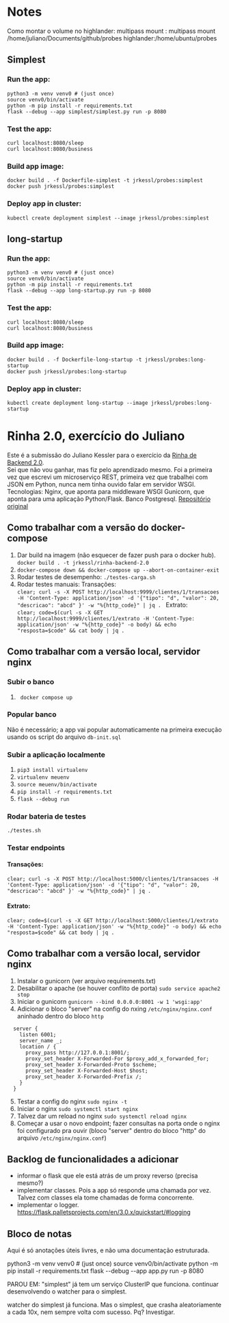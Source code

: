 # Notes

Como montar o volume no highlander:
multipass mount <source folder> <target VM>:<target folder>
multipass mount /home/juliano/Documents/github/probes highlander:/home/ubuntu/probes

## Simplest
### Run the app: 
```
python3 -m venv venv0 # (just once)
source venv0/bin/activate
python -m pip install -r requirements.txt
flask --debug --app simplest/simplest.py run -p 8080
```
### Test the app:
```
curl localhost:8080/sleep
curl localhost:8080/business
```
### Build app image:
```
docker build . -f Dockerfile-simplest -t jrkessl/probes:simplest
docker push jrkessl/probes:simplest
```
### Deploy app in cluster:
```
kubectl create deployment simplest --image jrkessl/probes:simplest
```




## long-startup
### Run the app: 
```
python3 -m venv venv0 # (just once)
source venv0/bin/activate
python -m pip install -r requirements.txt
flask --debug --app long-startup.py run -p 8080
```
### Test the app:
```
curl localhost:8080/sleep
curl localhost:8080/business
```
### Build app image:
```
docker build . -f Dockerfile-long-startup -t jrkessl/probes:long-startup 
docker push jrkessl/probes:long-startup
```
### Deploy app in cluster:
```
kubectl create deployment long-startup --image jrkessl/probes:long-startup
```




# Rinha 2.0, exercício do Juliano
Este é a submissão do Juliano Kessler para o exercício da [Rinha de Backend 2.0](https://github.com/zanfranceschi/rinha-de-backend-2024-q1).  
Sei que não vou ganhar, mas fiz pelo aprendizado mesmo. Foi a primeira vez que escrevi um microserviço REST, primeira vez que trabalhei com JSON em Python, nunca nem tinha ouvido falar em servidor WSGI. 
Tecnologias: Nginx, que aponta para middleware WSGI Gunicorn, que aponta para uma aplicação Python/Flask. Banco Postgresql. 
[Repositório original](https://github.com/jrkessl/rinha-backend-2.0)
## Como trabalhar com a versão do docker-compose
1. Dar build na imagem (não esquecer de fazer push para o docker hub). ```docker build . -t jrkessl/rinha-backend-2.0```
2. ```docker-compose down && docker-compose up --abort-on-container-exit```
3. Rodar testes de desempenho: ```./testes-carga.sh```
4. Rodar testes manuais:
Transações:  
```clear; curl -s -X POST http://localhost:9999/clientes/1/transacoes -H 'Content-Type: application/json' -d '{"tipo": "d", "valor": 20, "descricao": "abcd" }' -w "%{http_code}" | jq . ```
Extrato:  
```clear; code=$(curl -s -X GET http://localhost:9999/clientes/1/extrato -H 'Content-Type: application/json' -w "%{http_code}" -o body) && echo "resposta=$code" && cat body | jq . ```
## Como trabalhar com a versão local, servidor nginx
### Subir o banco
1.  ``` docker compose up```
### Popular banco
Não é necessário; a app vai popular automaticamente na primeira execução usando os script do arquivo ```db-init.sql```
### Subir a aplicação localmente
1.  ```pip3 install virtualenv```
2.  ```virtualenv meuenv ```
3.  ```source meuenv/bin/activate```
4.  ```pip install -r requirements.txt```
5.  ```flask --debug run```
### Rodar bateria de testes
```./testes.sh```
### Testar endpoints
#### Transações:
```clear; curl -s -X POST http://localhost:5000/clientes/1/transacoes -H 'Content-Type: application/json' -d '{"tipo": "d", "valor": 20, "descricao": "abcd" }' -w "%{http_code}" | jq . ```
#### Extrato:
```clear; code=$(curl -s -X GET http://localhost:5000/clientes/1/extrato -H 'Content-Type: application/json' -w "%{http_code}" -o body) && echo "resposta=$code" && cat body | jq . ```

## Como trabalhar com a versão local, servidor nginx
1. Instalar o gunicorn (ver arquivo requirements.txt)
2. Desabilitar o apache (se houver conflito de porta) ```sudo service apache2 stop```
3. Iniciar o gunicorn ```gunicorn --bind 0.0.0.0:8001 -w 1 'wsgi:app'```
4. Adicionar o bloco "server" na config do nxing ```/etc/nginx/nginx.conf``` aninhado dentro do bloco ```http```
```
  server {
    listen 6001;
    server_name _;
    location / {
      proxy_pass http://127.0.0.1:8001/;
      proxy_set_header X-Forwarded-For $proxy_add_x_forwarded_for;
      proxy_set_header X-Forwarded-Proto $scheme;
      proxy_set_header X-Forwarded-Host $host;
      proxy_set_header X-Forwarded-Prefix /;
    }
  }
```
5. Testar a config do nginx ```sudo nginx -t```
6. Iniciar o nginx ```sudo systemctl start nginx```
7. Talvez dar um reload no nginx ```sudo systemctl reload nginx```
8. Começar a usar o novo endpoint; fazer consultas na porta onde o nginx foi configurado pra ouvir (bloco "server" dentro do bloco "http" do arquivo ```/etc/nginx/nginx.conf```)
## Backlog de funcionalidades a adicionar
 - informar o flask que ele está atrás de um proxy reverso (precisa mesmo?)
 - implementar classes. Pois a app só responde uma chamada por vez. Talvez com classes ela tome chamadas de forma concorrente.
 - implementar o logger. https://flask.palletsprojects.com/en/3.0.x/quickstart/#logging
## Bloco de notas
Aqui é só anotações úteis livres, e não uma documentação estruturada.




python3 -m venv venv0 # (just once)
source venv0/bin/activate
python -m pip install -r requirements.txt
flask --debug --app app.py run -p 8080

PAROU EM: 
  "simplest" já tem um serviço ClusterIP que funciona. 
  continuar desenvolvendo o watcher para o simplest. 

  watcher do simplest já funciona. Mas o simplest, que crasha aleatoriamente a cada 10x, nem sempre volta com sucesso. Pq? Investigar. 